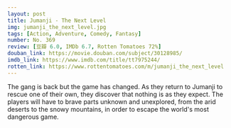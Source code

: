 ```yaml
---
layout: post 
title: Jumanji - The Next Level
img: jumanji_the_next_level.jpg
tags: [Action, Adventure, Comedy, Fantasy]
number: No. 369
review: [豆瓣 6.0, IMDb 6.7, Rotten Tomatoes 72%]
douban_link: https://movie.douban.com/subject/30128985/
imdb_link: https://www.imdb.com/title/tt7975244/
rotten_link: https://www.rottentomatoes.com/m/jumanji_the_next_level
---
```


The gang is back but the game has changed. As they return to Jumanji to rescue one of their own, they discover that nothing is as they expect. The players will have to brave parts unknown and unexplored, from the arid deserts to the snowy mountains, in order to escape the world's most dangerous game.